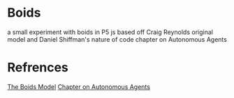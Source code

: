 # Boids
a small experiment with boids in P5 js based off Craig Reynolds original model and Daniel Shiffman's nature of code chapter on Autonomous Agents

# Refrences
[The Boids Model](https://www.red3d.com/cwr/boids/ "Craig Reynolds's blog post")
[Chapter on Autonomous Agents](https://natureofcode.com/book/chapter-6-autonomous-agents/ "Daniel Shiffman's The nature of code")
